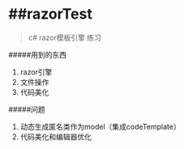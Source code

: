 ##razorTest
=====================

> c# razor模板引擎
> 练习

#####用到的东西

1. razor引擎
2. 文件操作
3. 代码美化


#####问题

1. 动态生成匿名类作为model（集成codeTemplate）
2. 代码美化和编辑器优化


